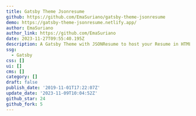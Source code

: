 ```yaml
---
title: Gatsby Theme Jsonresume
github: https://github.com/EmaSuriano/gatsby-theme-jsonresume
demo: https://gatsby-theme-jsonresume.netlify.app/
author: EmaSuriano
author_link: https://github.com/EmaSuriano
date: 2023-11-27T09:55:40.195Z
description: A Gatsby Theme with JSONResume to host your Resume in HTML and PDF
ssg:
  - Gatsby
css: []
ui: []
cms: []
category: []
draft: false
publish_date: '2019-11-01T17:22:07Z'
update_date: '2023-11-09T10:04:52Z'
github_star: 24
github_fork: 5
---
```

